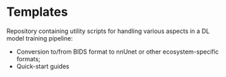 # Templates

Repository containing utility scripts for handling various aspects in a DL model training pipeline:
- Conversion to/from BIDS format to nnUnet or other ecosystem-specific formats;
- Quick-start guides
